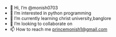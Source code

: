 - 👋 Hi, I’m @monish0703
- 👀 I’m interested in python programming
- 🌱 I’m currently learning christ university,banglore
- 💞️ I’m looking to collaborate on 
- 📫 How to reach me princemonish1@gmail.com

<!---
monish0703/monish0703 is a ✨ special ✨ repository because its `README.md` (this file) appears on your GitHub profile.
You can click the Preview link to take a look at your changes.
--->
